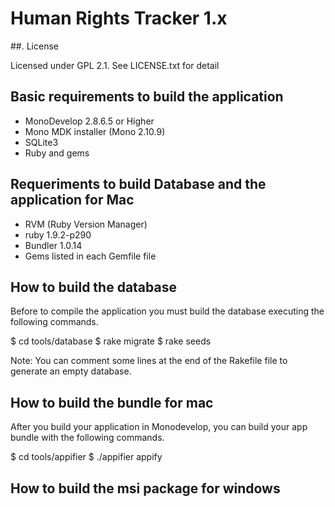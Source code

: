 # Human Rights Tracker 1.x

##. License

Licensed under GPL 2.1. See LICENSE.txt for detail

## Basic requirements to build the application

* MonoDevelop 2.8.6.5 or Higher
* Mono MDK installer (Mono 2.10.9)
* SQLite3
* Ruby and gems

## Requeriments to build Database and the application for Mac

* RVM (Ruby Version Manager)
* ruby 1.9.2-p290
* Bundler 1.0.14
* Gems listed in each Gemfile file

## How to build the database

Before to compile the application you must build the database executing the following commands.

$ cd tools/database
$ rake migrate
$ rake seeds  

Note: You can comment some lines at the end of the Rakefile file to generate an empty database.

## How to build the bundle for mac 

After you build your application in Monodevelop, you can build your app bundle with the following commands.

$ cd tools/appifier
$ ./appifier appify

## How to build the msi package for windows
